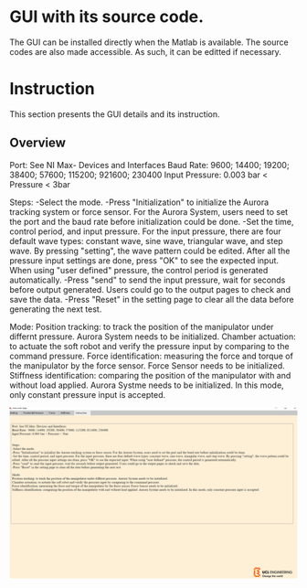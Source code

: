 # GUI with its source code. 
The GUI can be installed directly when the Matlab is available. The source codes are also made accessible. As such, it can be editted if necessary.


# Instruction
This section presents the GUI details and its instruction.

## Overview
Port: See NI Max- Devices and Interfaces
Baud Rate:  9600; 14400; 19200; 38400; 57600; 115200; 921600; 230400
Input Pressure: 0.003 bar < Pressure < 3bar

 
Steps:
-Select the mode. 
-Press "Initialization" to initialize the Aurora tracking system or force sensor. For the Aurora System, users need to set the port and the baud rate before initialization could be done. 
-Set the time, control period, and input pressure. For the input pressure, there are four default wave types: constant wave, sine wave, triangular wave, and step wave. By pressing "setting", the wave pattern could be edited. After all the pressure input settings are done, press "OK" to see the expected input. When using "user defined" pressure, the control period is generated automatically.
-Press "send" to send the input pressure, wait for seconds before output generated. Users could go to the output pages to check and save the data. 
-Press "Reset" in the setting page to clear all the data before generating the next test.

Mode:
Position tracking: to track the position of the manipulator under differnt pressure. Aurora System needs to be initialized.
Chamber actuation: to actuate the soft robot and verify the pressure input by comparing to the command pressure. 
Force identification: measuring the force and torque of the manipulator by the force sensor. Force Sensor needs to be initialized.
Stiffness identification: comparing the position of the manipulator with and without load applied. Aurora Systme needs to be initialized. In this mode, only constant pressure input is accepted.

![image](https://github.com/ucl-robotics-ai/test-platform-soft-robotics/blob/main/My_figures/GUI_page0.png)
